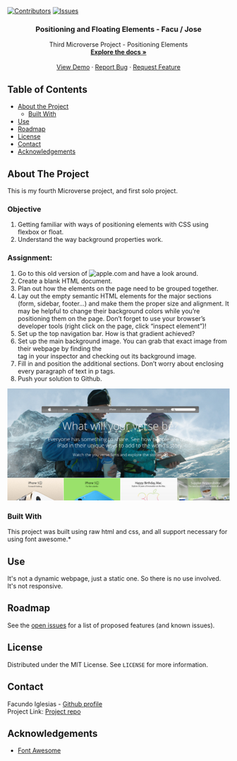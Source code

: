 [![Contributors][contributors-shield]][contributors-url]
[![Issues][issues-shield]][issues-url]
<br />
<p align="center">
 
  <h3 align="center">Positioning and Floating Elements - Facu / Jose</h3>
  <p align="center">
    Third Microverse Project - Positioning Elements
    <br />
    <a href="https://github.com/Fig77/Gradients-Project/tree/feature-developer"><strong>Explore the docs »</strong></a>
    <br />
    <br />
    <a href="https://raw.githack.com/Fig77/Gradients-Project/tree/feature-developer/assets/img
">View Demo</a>
    ·
    <a href="https://github.com/Fig77/Gradients-Project/issues">Report Bug</a>
    ·
    <a href="https://github.com/Fig77/Gradients-Project/issues">Request Feature</a>
  </p>
</p>


<!-- TABLE OF CONTENTS -->
## Table of Contents

* [About the Project](#about-the-project)
  * [Built With](#built-with)
* [Use](#use)
* [Roadmap](#roadmap)
* [License](#license)
* [Contact](#contact)
* [Acknowledgements](#acknowledgements)



<!-- ABOUT THE PROJECT -->
## About The Project
This is my fourth Microverse project, and first solo project.

### Objective
 1. Getting familiar with ways of positioning elements with CSS using flexbox or float.
 2. Understand the way background properties work.
 
### Assignment:
 

   1. Go to this old version of ![apple.com](https://web.archive.org/web/20140301004610/http://www.apple.com/) and have a look around.
   2. Create a blank HTML document.
   3. Plan out how the elements on the page need to be grouped together.
   4. Lay out the empty semantic HTML elements for the major sections (form, sidebar, footer…) and make them  	 the proper size and alignment. It may be helpful to change their background colors while you’re      	 positioning them on the page. Don’t forget to use your browser’s developer tools (right click on the 	 page, click “inspect element”)!
   5. Set up the top navigation bar. How is that gradient achieved?
   6. Set up the main background image. You can grab that exact image from their webpage by finding the <section class="hero"> tag in your inspector and checking out its background image.
   7. Fill in and position the additional sections. Don’t worry about enclosing every paragraph of text in p tags.
   8. Push your solution to Github.


![Project Screen Shot][product-screenshot]


### Built With
This project was built using raw html and css, and all support necessary for using font awesome.* 

<!-- USAGE EXAMPLES -->
## Use

It's not a dynamic webpage, just a static one. So there is no use involved. It's not responsive.

<!-- ROADMAP -->
## Roadmap

See the [open issues](https://github.com/https://github.com/Fig77/Gradients-Project/issues/issues) for a list of proposed features (and known issues).

<!-- LICENSE -->
## License

Distributed under the MIT License. See `LICENSE` for more information.

<!-- CONTACT -->
## Contact

Facundo Iglesias - [Github profile](https://github.com/Fig77)
<br>
Project Link: [Project repo](https://github.com/Fig77/Gradients-Project)



<!-- ACKNOWLEDGEMENTS -->
## Acknowledgements
* [Font Awesome](https://fontawesome.com)



<!-- MARKDOWN LINKS & IMAGES -->
<!-- https://www.markdownguide.org/basic-syntax/#reference-style-links -->
[contributors-shield]: https://img.shields.io/badge/Contributors-1-brightgreen
[contributors-url]: https://github.com/Fig77/Gradients-Project/graphs/contributors
[issues-shield]: https://img.shields.io/badge/issues-0-%2300ff00
[issues-url]: https://github.com/Fig77/Gradients-Project/issues
[product-screenshot]: assets/img/product_ss.png

